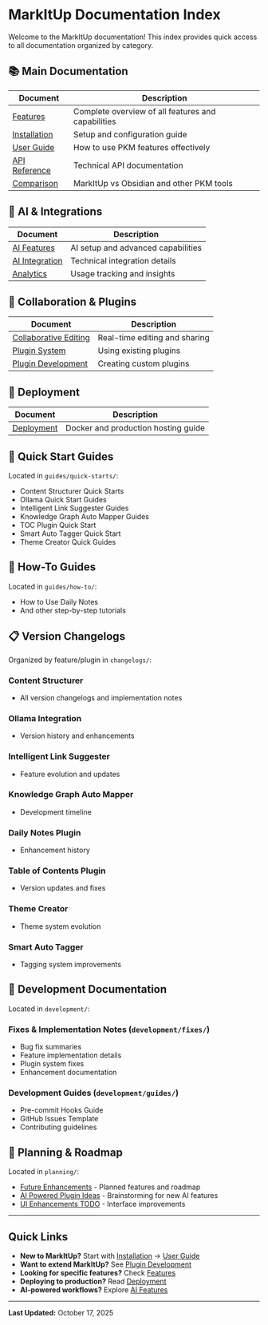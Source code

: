 # MarkItUp Documentation Index

Welcome to the MarkItUp documentation! This index provides quick access to all documentation organized by category.

## 📚 Main Documentation

| Document | Description |
|----------|-------------|
| [Features](FEATURES.md) | Complete overview of all features and capabilities |
| [Installation](INSTALLATION.md) | Setup and configuration guide |
| [User Guide](USER_GUIDE.md) | How to use PKM features effectively |
| [API Reference](API_REFERENCE.md) | Technical API documentation |
| [Comparison](COMPARISON.md) | MarkItUp vs Obsidian and other PKM tools |

## 🤖 AI & Integrations

| Document | Description |
|----------|-------------|
| [AI Features](AI_FEATURES.md) | AI setup and advanced capabilities |
| [AI Integration](AI_INTEGRATION.md) | Technical integration details |
| [Analytics](ANALYTICS.md) | Usage tracking and insights |

## 🤝 Collaboration & Plugins

| Document | Description |
|----------|-------------|
| [Collaborative Editing](COLLABORATIVE_EDITING.md) | Real-time editing and sharing |
| [Plugin System](PLUGIN_SYSTEM.md) | Using existing plugins |
| [Plugin Development](PLUGIN_DEVELOPMENT.md) | Creating custom plugins |

## 🐳 Deployment

| Document | Description |
|----------|-------------|
| [Deployment](DEPLOYMENT.md) | Docker and production hosting guide |

## 📖 Quick Start Guides

Located in `guides/quick-starts/`:

- Content Structurer Quick Starts
- Ollama Quick Start Guides
- Intelligent Link Suggester Guides
- Knowledge Graph Auto Mapper Guides
- TOC Plugin Quick Start
- Smart Auto Tagger Quick Start
- Theme Creator Quick Guides

## 📝 How-To Guides

Located in `guides/how-to/`:

- How to Use Daily Notes
- And other step-by-step tutorials

## 📋 Version Changelogs

Organized by feature/plugin in `changelogs/`:

### Content Structurer

- All version changelogs and implementation notes

### Ollama Integration

- Version history and enhancements

### Intelligent Link Suggester

- Feature evolution and updates

### Knowledge Graph Auto Mapper

- Development timeline

### Daily Notes Plugin

- Enhancement history

### Table of Contents Plugin

- Version updates and fixes

### Theme Creator

- Theme system evolution

### Smart Auto Tagger

- Tagging system improvements

## 🔧 Development Documentation

Located in `development/`:

### Fixes & Implementation Notes (`development/fixes/`)

- Bug fix summaries
- Feature implementation details
- Plugin system fixes
- Enhancement documentation

### Development Guides (`development/guides/`)

- Pre-commit Hooks Guide
- GitHub Issues Template
- Contributing guidelines

## 🔮 Planning & Roadmap

Located in `planning/`:

- [Future Enhancements](planning/FUTURE_ENHANCEMENTS.md) - Planned features and roadmap
- [AI Powered Plugin Ideas](planning/AI_POWERED_PLUGIN_IDEAS.md) - Brainstorming for new AI features
- [UI Enhancements TODO](planning/UI_ENHANCEMENTS_TODO.md) - Interface improvements

---

## Quick Links

- **New to MarkItUp?** Start with [Installation](INSTALLATION.md) → [User Guide](USER_GUIDE.md)
- **Want to extend MarkItUp?** See [Plugin Development](PLUGIN_DEVELOPMENT.md)
- **Looking for specific features?** Check [Features](FEATURES.md)
- **Deploying to production?** Read [Deployment](DEPLOYMENT.md)
- **AI-powered workflows?** Explore [AI Features](AI_FEATURES.md)

---

**Last Updated:** October 17, 2025
